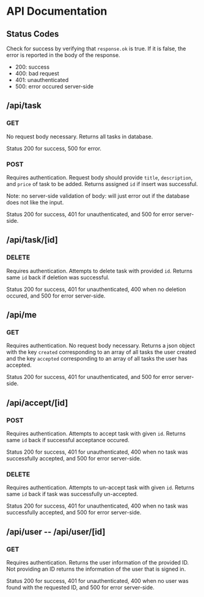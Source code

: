 # API Documentation

## Status Codes

Check for success by verifying that `response.ok` is true.
If it is false, the error is reported in the body of the response.

- 200: success
- 400: bad request
- 401: unauthenticated
- 500: error occured server-side

## /api/task

### GET

No request body necessary.
Returns all tasks in database.

Status 200 for success, 500 for error.

### POST

Requires authentication.
Request body should provide `title`, `description`, and `price` of task to be added.
Returns assigned `id` if insert was successful.

Note: no server-side validation of body: will just error out if the database does not like the input.

Status 200 for success, 401 for unauthenticated, and 500 for error server-side.

## /api/task/[id]

### DELETE

Requires authentication.
Attempts to delete task with provided `id`.
Returns same `id` back if deletion was successful.

Status 200 for success, 401 for unauthenticated, 400 when no deletion occured, and 500 for error server-side.

## /api/me

### GET

Requires authentication.
No request body necessary.
Returns a json object with the key `created` corresponding to an array of all tasks the user created and the key `accepted` corresponding to an array of all tasks the user has accepted.

Status 200 for success, 401 for unauthenticated, and 500 for error server-side.

## /api/accept/[id]

### POST

Requires authentication.
Attempts to accept task with given `id`.
Returns same `id` back if successful acceptance occured.

Status 200 for success, 401 for unauthenticated, 400 when no task was successfully accepted, and 500 for error server-side.

### DELETE

Requires authentication.
Attempts to un-accept task with given `id`.
Returns same `id` back if task was successfully un-accepted.

Status 200 for success, 401 for unauthenticated, 400 when no task was successfully accepted, and 500 for error server-side.

## /api/user -- /api/user/[id]

### GET

Requires authentication.
Returns the user information of the provided ID. Not providing an ID returns the information of the user that is signed in.

Status 200 for success, 401 for unauthenticated, 400 when no user was found with the requested ID, and 500 for error server-side.
